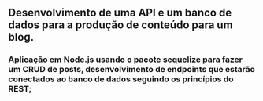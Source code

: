 ## Desenvolvimento de uma API e um banco de dados para a produção de conteúdo para um blog.

### Aplicação em Node.js usando o pacote sequelize para fazer um CRUD de posts, desenvolvimento de endpoints que estarão conectados ao banco de dados seguindo os princípios do REST;

<!-- Olá, Tryber!

Esse é apenas um arquivo inicial para o README do seu projeto.

É essencial que você preencha esse documento por conta própria, ok?

Não deixe de usar nossas dicas de escrita de README de projetos, e deixe sua criatividade brilhar!

⚠️ IMPORTANTE: você precisa deixar nítido:
- quais arquivos/pastas foram desenvolvidos por você; 
- quais arquivos/pastas foram desenvolvidos por outra pessoa estudante;
- quais arquivos/pastas foram desenvolvidos pela Trybe.

-->
